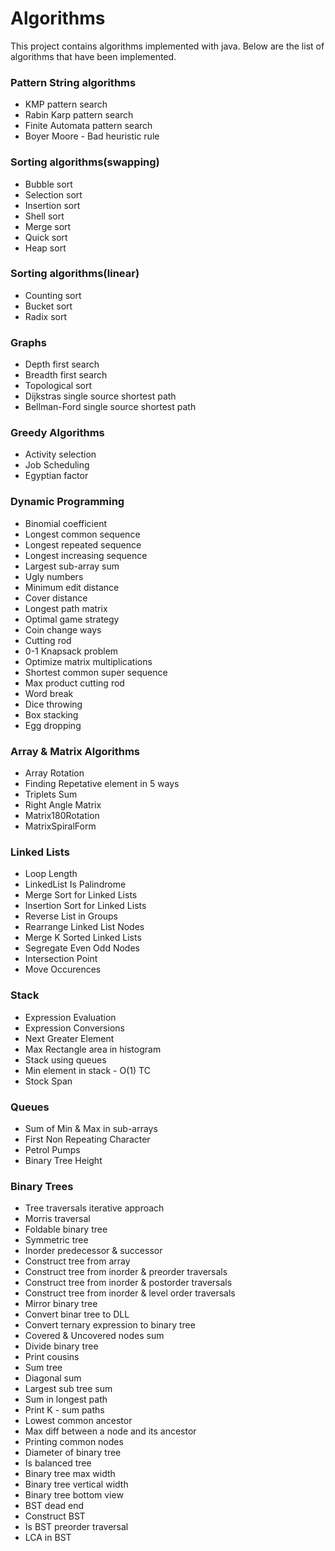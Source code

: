 # Algorithms
<p>This project contains algorithms implemented with java. Below are the list of algorithms that have been implemented.</p>
<h3>Pattern String algorithms</h3>
<ul>
	<li>KMP pattern search</li>
	<li>Rabin Karp pattern search</li>
	<li>Finite Automata pattern search</li>
	<li>Boyer Moore - Bad heuristic rule</li>
</ul>
<h3>Sorting algorithms(swapping)</h3>
<ul>
	<li>Bubble sort</li>
	<li>Selection sort</li>
	<li>Insertion sort</li>
	<li>Shell sort</li>
	<li>Merge sort</li>
	<li>Quick sort</li>
	<li>Heap sort</li>
</ul>
<h3>Sorting algorithms(linear)</h3>
<ul>
	<li>Counting sort</li>
	<li>Bucket sort</li>
	<li>Radix sort</li>
</ul>
<h3>Graphs</h3>
<ul>
	<li>Depth first search</li>
	<li>Breadth first search</li>
	<li>Topological sort</li>
	<li>Dijkstras single source shortest path</li>
	<li>Bellman-Ford single source shortest path</li>
</ul>
<h3>Greedy Algorithms</h3>
<ul>
	<li>Activity selection</li>
	<li>Job Scheduling</li>
	<li>Egyptian factor</li>
</ul>
<h3>Dynamic Programming</h3>
<ul>
	<li>Binomial coefficient</li>
	<li>Longest common sequence</li>
	<li>Longest repeated sequence</li>
	<li>Longest increasing sequence</li>
	<li>Largest sub-array sum</li>
	<li>Ugly numbers</li>
	<li>Minimum edit distance</li>
	<li>Cover distance</li>
	<li>Longest path matrix</li>
	<li>Optimal game strategy</li>
	<li>Coin change ways</li>
	<li>Cutting rod</li>
	<li>0-1 Knapsack problem</li>
	<li>Optimize matrix multiplications</li>
	<li>Shortest common super sequence</li>
	<li>Max product cutting rod</li>
	<li>Word break</li>
	<li>Dice throwing</li>
	<li>Box stacking</li>
	<li>Egg dropping</li>
</ul>
<h3>Array & Matrix Algorithms</h3>
<ul>
	<li>Array Rotation</li>
	<li>Finding Repetative element in 5 ways</li>
	<li>Triplets Sum</li>
	<li>Right Angle Matrix</li>
	<li>Matrix180Rotation</li>
	<li>MatrixSpiralForm</li>
</ul>
<h3>Linked Lists</h3>
<ul>
	<li>Loop Length</li>
	<li>LinkedList Is Palindrome</li>
	<li>Merge Sort for Linked Lists</li>
	<li>Insertion Sort for Linked Lists</li>
	<li>Reverse List in Groups</li>
	<li>Rearrange Linked List Nodes</li>
	<li>Merge K Sorted Linked Lists</li>
	<li>Segregate Even Odd Nodes</li>
	<li>Intersection Point</li>
	<li>Move Occurences</li>
</ul>
<h3>Stack</h3>
<ul>
	<li>Expression Evaluation</li>
	<li>Expression Conversions</li>
	<li>Next Greater Element</li>
	<li>Max Rectangle area in histogram</li>
	<li>Stack using queues</li>
	<li>Min element in stack - O(1) TC</li>
	<li>Stock Span</li>
</ul>
<h3>Queues</h3>
<ul>
	<li>Sum of Min & Max in sub-arrays</li>
	<li>First Non Repeating Character</li>
	<li>Petrol Pumps</li>
	<li>Binary Tree Height</li>
</ul>
<h3>Binary Trees</h3>
<ul>
	<li>Tree traversals iterative approach</li>
	<li>Morris traversal</li>
	<li>Foldable binary tree</li>
	<li>Symmetric tree</li>
	<li>Inorder predecessor & successor</li>
	<li>Construct tree from array</li>
	<li>Construct tree from inorder & preorder traversals</li>
	<li>Construct tree from inorder & postorder traversals</li>
	<li>Construct tree from inorder & level order traversals</li>
	<li>Mirror binary tree</li>
	<li>Convert binar tree to DLL</li>
	<li>Convert ternary expression to binary tree</li>
	<li>Covered & Uncovered nodes sum</li>
	<li>Divide binary tree</li>
	<li>Print cousins</li>
	<li>Sum tree</li>
	<li>Diagonal sum</li>
	<li>Largest sub tree sum</li>
	<li>Sum in longest path</li>
	<li>Print K - sum paths</li>
	<li>Lowest common ancestor</li>
	<li>Max diff between a node and its ancestor</li>
	<li>Printing common nodes</li>
	<li>Diameter of binary tree</li>
	<li>Is balanced tree</li>
	<li>Binary tree max width</li>
	<li>Binary tree vertical width</li>
	<li>Binary tree bottom view</li>
	<li>BST dead end</li>
	<li>Construct BST</li>
	<li>Is BST preorder traversal</li>
	<li>LCA in BST</li>
</ul>
